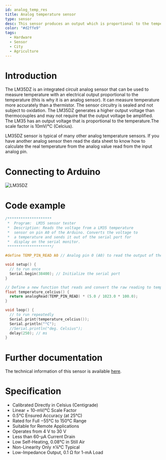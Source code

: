 ```yaml
---
id: analog_temp_res
title: Analog temperature sensor
type: sensor
desc: This sensor produces an output which is proportional to the temperature
color: "#d2ffe9"
tags:
  - Hardware
  - Sensor
  - City
  - Agriculture
---
```


# Introduction

The LM35DZ is an integrated circuit analog sensor that can be used to measure temperature with an electrical output 
proportional to the temperature (this is why it is an analog sensor). It can measure temperature more accurately than a 
thermistor. The sensor circuitry is sealed and not subject to oxidation. The LM35DZ generates a higher output 
voltage than thermocouples and may not require that the output voltage be amplified. The LM35 has an output 
voltage that is proportional to the temperature.The scale factor is 10mV/°C (Celcius).

LM35DZ sensor is typical of many other analog temperature sensors. If you have another analog sensor then read 
the data sheet to know how to calculate the real temperature from the analog value read from the input analog pin.
                    
# Connecting to Arduino

![LM35DZ](img/lm35-arduino.png)


# Code example

```c
/********************
 *  Program:  LM35 sensor tester
 *  Description: Reads the voltage from a LM35 temperature
 *  sensor on pin A0 of the Arduino. Converts the voltage to 
 *  a temperature and sends it out of the serial port for 
 *  display on the serial monitor.
 ********************/
 
#define TEMP_PIN_READ A0 // Analog pin 0 (A0) to read the output of the sensor

void setup() {
  // to run once
  Serial.begin(38400); // Initialize the serial port
}

// Define a new function that reads and convert the raw reading to temperature 
float temperature_celcius() { 
  return analogRead(TEMP_PIN_READ) * (5.0 / 1023.0 * 100.0); 
}

void loop() {
  // to run repeatedly
  Serial.print(temperature_celcius());
  Serial.println("°C");
  //Serial.println("deg. Celsius");
  delay(250); // ms
}
```

# Further documentation

The technical information of this sensor is available [here](http://www.ti.com/lit/ds/symlink/lm35.pdf).


# Specification

- Calibrated Directly in Celsius (Centigrade)
- Linear + 10-mV/°C Scale Factor
- 0.5°C Ensured Accuracy (at 25°C)
- Rated for Full −55°C to 150°C Range
- Suitable for Remote Applications
- Operates from 4 V to 30 V
- Less than 60-µA Current Drain
- Low Self-Heating, 0.08°C in Still Air
- Non-Linearity Only ±¼°C Typical
- Low-Impedance Output, 0.1 Ω for 1-mA Load
